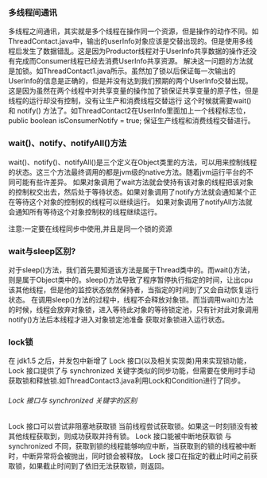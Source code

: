 ### 多线程间通讯
多线程之间通讯，其实就是多个线程在操作同一个资源，但是操作的动作不同。如ThreadContact.java中，输出的userInfo对象应该是交替出现的。但是使用多线程后发生了数据错乱。这是因为Productor线程对于UserInfo共享数据的操作还没有完成而Consumer线程已经去消费UserInfo共享资源。
解决这一问题的方法就是加锁。如ThreadContact1.java所示。虽然加了锁以后保证每一次输出的UserInfo的信息是正确的，但是并没有达到我们预期的两个UserInfo交替出现。这是因为虽然在两个线程中对共享变量的操作加了锁保证共享变量的原子性，但是线程的运行却没有控制，没有让生产和消费线程交替运行
这个时候就需要wait() 和 notify() 方法了。如ThreadContact2在UserInfo里面加上一个线程标志位，public boolean isConsumerNotify = true;  保证生产线程和消费线程交替进行。
### wait()、notify、notifyAll()方法
wait()、notify()、notifyAll()是三个定义在Object类里的方法，可以用来控制线程的状态。这三个方法最终调用的都是jvm级的native方法。随着jvm运行平台的不同可能有些许差异。
如果对象调用了wait方法就会使持有该对象的线程把该对象的控制权交出去，然后处于等待状态。如果对象调用了notify方法就会通知某个正在等待这个对象的控制权的线程可以继续运行。
如果对象调用了notifyAll方法就会通知所有等待这个对象控制权的线程继续运行。

注意:一定要在线程同步中使用,并且是同一个锁的资源
### wait与sleep区别?
对于sleep()方法，我们首先要知道该方法是属于Thread类中的。而wait()方法，则是属于Object类中的。sleep()方法导致了程序暂停执行指定的时间，让出cpu该其他线程，但是他的监控状态依然保持者，当指定的时间到了又会自动恢复运行状态。
在调用sleep()方法的过程中，线程不会释放对象锁。而当调用wait()方法的时候，线程会放弃对象锁，进入等待此对象的等待锁定池，只有针对此对象调用notify()方法后本线程才进入对象锁定池准备
获取对象锁进入运行状态。

### lock锁
在 jdk1.5 之后，并发包中新增了 Lock 接口(以及相关实现类)用来实现锁功能，Lock 接口提供了与 synchronized 关键字类似的同步功能，但需要在使用时手动获取锁和释放锁.如ThreadContact3.java利用Lock和Condition进行了同步。
###### Lock 接口与 synchronized 关键字的区别
Lock 接口可以尝试非阻塞地获取锁 当前线程尝试获取锁。如果这一时刻锁没有被其他线程获取到，则成功获取并持有锁。
Lock 接口能被中断地获取锁 与 synchronized 不同，获取到锁的线程能够响应中断，当获取到的锁的线程被中断时，中断异常将会被抛出，同时锁会被释放。
Lock 接口在指定的截止时间之前获取锁，如果截止时间到了依旧无法获取锁，则返回。


